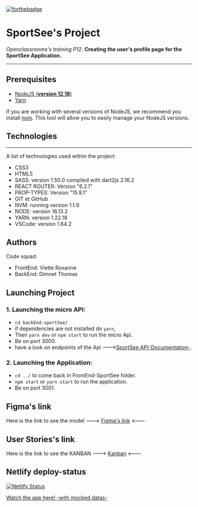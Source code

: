 [![forthebadge](https://forthebadge.com/images/badges/made-with-markdown.svg)](https://forthebadge.com)

# SportSee's Project
*Openclassrooms's training P12.*
**Creating the user's profile page for the SportSee Application.**
***
## Prerequisites

- [NodeJS (**version 12.18**)](https://nodejs.org/en/)
- [Yarn](https://yarnpkg.com/)

If you are working with several versions of NodeJS, we recommend you install [nvm](https://github.com/nvm-sh/nvm). This tool will allow you to easily manage your NodeJS versions.
## Technologies
***
A list of technologies used within the project:
* CSS3
* HTML5
* SASS: version 1.50.0 compiled with dart2js 2.16.2
* REACT ROUTER: Version "6.2.1"
* PROP-TYPES: Version "15.8.1"
* GIT et GitHub
* NVM: running version 1.1.9
* NODE: version 16.13.2
* YARN: version 1.22.18
* VSCode: version 1.64.2

## Authors
Code squad: 
* FrontEnd: Viette Roxanne
* BackEnd: Dimnet Thomas
## Launching Project
### 1. Launching the micro API: 
* ```cd backEnd-sportSee/``` 
* if dependencies are not installed do ```yarn```,
* Then ```yarn dev``` or ```npm start``` to run the micro Api.
* Be on port 3000.
* have a look on endpoints of the Api --->[SportSee API-Documentation-](https://github.com/OpenClassrooms-Student-Center/P9-front-end-dashboard#4-endpoints).
### 2. Launching the Application: 
* ```cd ../``` to come back in FrontEnd-SportSee folder.
* ```npm start``` or ```yarn start``` to run the application.
* Be on port 3001.
## Figma's link
Here is the link to see the model ---> [Figma's link](https://www.figma.com/file/BMomGVZqLZb811mDMShpLu/UI-design-Sportify-FR?node-id=1%3A2) <---
## User Stories's link
Here is the link to see the KANBAN ---> [Kanban](https://www.notion.so/Tableau-de-bord-SportSee-6686aa4b5f44417881a4884c9af5669e) <---
## Netlify deploy-status
[![Netlify Status](https://api.netlify.com/api/v1/badges/1c3d9ae0-cad0-485e-a9f5-f5ee79e04674/deploy-status)](https://app.netlify.com/sites/oc-rv-sportsee/deploys)

[Watch the app here! -with mocked datas-](https://oc-rv-sportsee.netlify.app/)